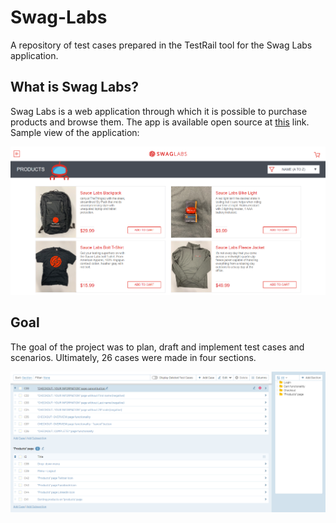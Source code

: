 # Swag-Labs

A repository of test cases prepared in the TestRail tool for the Swag Labs application.

## What is Swag Labs?

Swag Labs is a web application through which it is possible to purchase products and browse them. The app is available open source at [this](https://www.saucedemo.com/inventory.html) link. Sample view of the application:

<img title="Swag labs homepage" alt="Swag Labs Homepage" src="https://github.com/Nhiiron/Swag-Labs/blob/main/swaglabs02.PNG">


## Goal

The goal of the project was to plan, draft and implement test cases and scenarios. Ultimately, 26 cases were made in four sections.

<img title="Swag labs homepage" alt="Swag Labs Homepage" src="https://github.com/Nhiiron/Swag-Labs/blob/main/swaglabs01.PNG">
